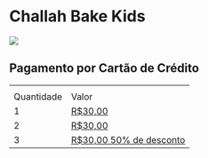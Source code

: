 # Challah Bake Kids

![](https://chabadjdp.github.io/kids/flyer.jpg)

## Pagamento por Cartão de Crédito

<table>
  <th>
    <tr>
      <td>Quantidade</td>
      <td>Valor</td>
    </tr>
  </th>
  <tr>
    <td>1</td>
    <td><a href=https://cieloecommerce.cielo.com.br/TransactionalVNext/Checkout/Finalize/fe6565db-30a0-435c-8c11-bed8a41cf6e9?type=0>R$30,00</a></td>
  </tr>
   <tr>
    <td>2</td>
    <td><a href=https://cieloecommerce.cielo.com.br/transactionalvnext/order/buynow/45dfe4dd-095c-4349-a8b9-eeee9d8d484d>R$30,00</a></td>
  </tr>
   <tr>
    <td>3</td>
    <td><a href=https://cieloecommerce.cielo.com.br/transactionalvnext/order/buynow/5eba3187-295f-48d1-b8b3-6277afbf8376>R$30,00 50% de desconto</a></td>
  </tr>
  
</table>
